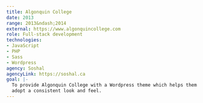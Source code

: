 ```yaml
---
title: Algonquin College
date: 2013
range: 2013&ndash;2014
external: https://www.algonquincollege.com
role: Full-stack development
technologies:
- JavaScript
- PHP
- Sass
- Wordpress
agency: Soshal
agencyLink: https://soshal.ca
goal: |-
  To provide Algonquin College with a Wordpress theme which helps them to
  adopt a consistent look and feel.
---
```

